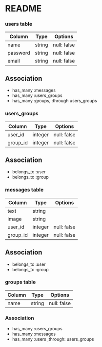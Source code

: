 # README

### users table
|Column|Type|Options|
|------|----|-------|
|name|string|null: false|
|password|string|null: false|
|email|string|null: false|


## Association
- has_many :messages
- has_many :users_groups
- has_many :groups,  :through users_groups



### users_groups
|Column|Type|Options|
|------|----|-------|
|user_id|integer|null: false|
|group_id|integer|null: false|


## Association
- belongs_to :user
- belongs_to :group




### messages table
|Column|Type|Options|
|------|----|-------|
|text|string|
|image|string|
|user_id|integer|null: false|
|group_id|integer|null: false|

## Association
- belongs_to :user
- belongs_to :group




### groups table
|Column|Type|Options|
|------|----|-------|
|name|string|null: false|

### Association
- has_many :users_groups
- has_many :messages
- has_many :users ,through: users_groups
